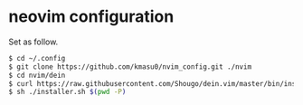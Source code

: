 # neovim configuration

Set as follow.

```bash
$ cd ~/.config
$ git clone https://github.com/kmasu0/nvim_config.git ./nvim
$ cd nvim/dein
$ curl https://raw.githubusercontent.com/Shougo/dein.vim/master/bin/installer.sh
$ sh ./installer.sh $(pwd -P)
```

